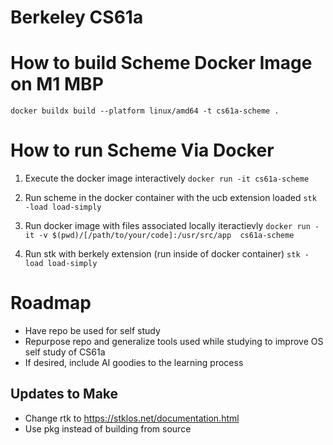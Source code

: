 # Berkeley CS61a

# How to build Scheme Docker Image on M1 MBP
`docker buildx build --platform linux/amd64 -t cs61a-scheme . `


# How to run Scheme Via Docker
1. Execute the docker image interactively
`docker run -it cs61a-scheme`

2. Run scheme in the docker container with the ucb extension loaded
`stk -load load-simply`

3. Run docker image with files associated locally iteractievly
`docker run -it -v $(pwd)/[/path/to/your/code]:/usr/src/app  cs61a-scheme`

4. Run stk with berkely extension (run inside of docker container)
`stk -load load-simply`




# Roadmap
- Have repo be used for self study
- Repurpose repo and generalize tools used while studying to improve OS self study of CS61a
- If desired, include AI goodies to the learning process 

## Updates to Make
- Change rtk to https://stklos.net/documentation.html
- Use pkg instead of building from source

